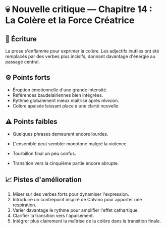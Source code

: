 # 💀 Nouvelle critique — Chapitre 14 : La Colère et la Force Créatrice

## 🧠 Écriture
La prose s'enflamme pour exprimer la colère. Les adjectifs inutiles ont été remplacés par des verbes plus incisifs, donnant davantage d'énergie au passage central.

## ⚙️ Points forts
- Éruption émotionnelle d'une grande intensité.
- Références baudelairiennes bien intégrées.
- Rythme globalement mieux maîtrisé après révision.
- Colère apaisée laissant place à une clarté nouvelle.

## ⚠️ Points faibles
- Quelques phrases demeurent encore lourdes.
- L'ensemble peut sembler monotone malgré la violence.
- Tourbillon final un peu confus.

- Transition vers la cinquième partie encore abrupte.

## 📈 Pistes d'amélioration
1. Miser sur des verbes forts pour dynamiser l'expression.
2. Introduire un contrepoint inspiré de Calvino pour apporter une respiration.
3. Varier davantage le rythme pour amplifier l'effet cathartique.
4. Clarifier la transition vers l'apaisement.
5. Intégrer plus clairement la maîtrise de la colère dans la transition finale.
